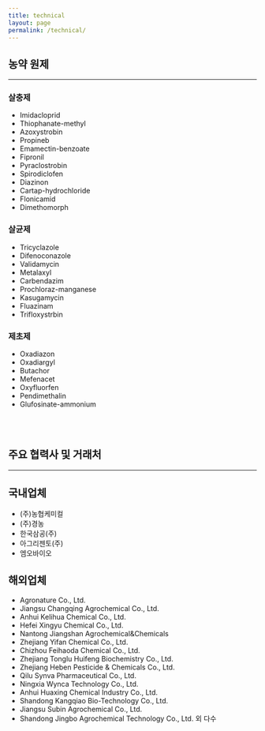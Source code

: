 ```yaml
---
title: technical
layout: page
permalink: /technical/
---
```


## 농약 원제
<hr />

### 살충제
- Imidacloprid
- Thiophanate-methyl
- Azoxystrobin
- Propineb
- Emamectin-benzoate
- Fipronil
- Pyraclostrobin
- Spirodiclofen
- Diazinon
- Cartap-hydrochloride
- Flonicamid
- Dimethomorph

### 살균제
- Tricyclazole
- Difenoconazole
- Validamycin
- Metalaxyl
- Carbendazim
- Prochloraz-manganese
- Kasugamycin
- Fluazinam
- Trifloxystrbin

### 제초제
- Oxadiazon
- Oxadiargyl
- Butachor
- Mefenacet
- Oxyfluorfen
- Pendimethalin
- Glufosinate-ammonium

<Br><br>
## 주요 협력사 및 거래처
<hr />

## 국내업체
- (주)농협케미컬
- (주)경농
- 한국삼공(주)
- 아그리젠토(주)
- 엠오바이오

## 해외업체
- Agronature Co., Ltd.
- Jiangsu Changqing Agrochemical Co., Ltd.
- Anhui Kelihua Chemical Co., Ltd.
- Hefei Xingyu Chemical Co., Ltd.
- Nantong Jiangshan Agrochemical&Chemicals
- Zhejiang Yifan Chemical Co., Ltd.
- Chizhou Feihaoda Chemical Co., Ltd.
- Zhejiang Tonglu Huifeng Biochemistry Co., Ltd.
- Zhejiang Heben Pesticide & Chemicals Co., Ltd.
- Qilu Synva Pharmaceutical Co., Ltd.
- Ningxia Wynca Technology Co., Ltd.
- Anhui Huaxing Chemical Industry Co., Ltd.
- Shandong Kangqiao Bio-Technology Co., Ltd.
- Jiangsu Subin Agrochemical Co., Ltd.
- Shandong Jingbo Agrochemical Technology Co., Ltd.
외 다수

